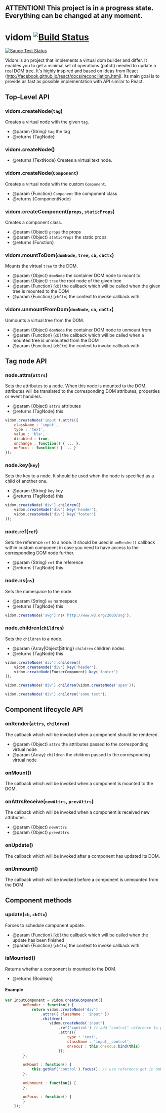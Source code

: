 ## ATTENTION! This project is in a progress state. Everything can be changed at any moment.

# vidom [![Build Status](https://secure.travis-ci.org/dfilatov/vidom.png)](http://travis-ci.org/dfilatov/vidom)
[![Sauce Test Status](https://saucelabs.com/browser-matrix/dfilatov81.svg)](https://saucelabs.com/u/dfilatov81)

Vidom is an project that implements a virtual dom builder and differ. It enables you to get a minimal set of operations (patch) needed to update a real DOM tree. It's highly inspired and based on ideas from React (http://facebook.github.io/react/docs/reconciliation.html). Its main goal is to provide as fast as possible implementation with API similar to React.

## Top-Level API

### vidom.createNode(`tag`)
Creates a virtual node with the given `tag`.
* @param {String} `tag` the tag
* @returns {TagNode}

### vidom.createNode()
* @returns {TextNode}
Creates a virtual text node.

### vidom.createNode(`Component`)
Creates a virtual node with the custom `Component`.
* @param {Function} `Component` the component class 
* @returns {ComponentNode}

### vidom.createComponent(`props`, `staticProps`)
Creates a component class.
* @param {Object} `props` the props
* @param {Object} `staticProps` the static props
* @returns {Function}

### vidom.mountToDom(`domNode`, `tree`, `cb`, `cbCtx`)
Mounts the virtual `tree` to the DOM.
 * @param {Object} `domNode` the container DOM node to mount to
 * @param {Object} `tree` the root node of the given tree
 * @param {Function} [`cb`] the callback which will be called when the given tree is mounted to the DOM
 * @param {Function} [`cbСtx`] the context to invoke callback with

### vidom.unmountFromDom(`domNode`, `cb`, `cbCtx`)
Unmounts a virtual tree from the DOM.
 * @param {Object} `domNode` the container DOM node to unmount from
 * @param {Function} [`cb`] the callback which will be called when a mounted tree is unmounted from the DOM
 * @param {Function} [`cbСtx`] the context to invoke callback with
 
## Tag node API

### node.attrs(`attrs`)
Sets the attributes to a node. When this node is mounted to the DOM, attributes will be translated to the corresponding DOM attributes, properties or event handlers.
* @param {Object} `attrs` attributes
* @returns {TagNode} this
```js
vidom.createNode('input').attrs({
    className : 'input',
    type : 'text',
    value : 'bla',
    disabled : true,
    onChange : function() { ... },
    onFocus : function() { ... }
});
```

### node.key(`key`)
Sets the key to a node. It should be used when the node is specified as a child of another one.
* @param {String} `key` key
* @returns {TagNode} this
```js
vidom.createNode('div').children([
    vidom.createNode('div').key('header'),
    vidom.createNode('div').key('footer')
]);
```
### node.ref(`ref`)
Sets the reference `ref` to a node. It should be used in `onRender()` callback within custom component in case you need to have access to the corresponding DOM node further.
* @param {String} `ref` the reference
* @returns {TagNode} this

### node.ns(`ns`)
Sets the namespace to the node.
* @param {String} `ns` namespace
* @returns {TagNode} this
```js
vidom.createNode('svg').ns('http://www.w3.org/2000/svg');
```

### node.children(`children`)
Sets the `children` to a node.
* @param {Array|Object|String} `children` children nodes
* @returns {TagNode} this
```js
vidom.createNode('div').children([
    vidom.createNode('div').key('header'),
    vidom.createNode(FooterComponent).key('footer')
]);

vidom.createNode('div').children(vidom.createNode('span'));

vidom.createNode('div').children('some text');
```

## Component lifecycle API

### onRender(`attrs`, `children`)
The callback which will be invoked when a component should be rendered.
* @param {Object} `attrs` the attributes passed to the corresponding virtual node
* @param {Array} `children` the children passed to the corresponding virtual node 

### onMount()
The callback which will be invoked when a component is mounted to the DOM.

### onAttrsReceive(`newAttrs`, `prevAttrs`)
The callback which will be invoked when a component is received new attributes.
* @param {Object} `newAttrs`
* @param {Object} `prevAttrs`

### onUpdate()
The callback which will be invoked after a component has updated its DOM.

### onUnmount()
The callback which will be invoked before a component is unmounted from the DOM.

## Component methods

### update(`cb`, `cbCtx`)
Forces to schedule component update.
* @param {Function} [`cb`] the callback which will be called when the update has been finished
* @param {Function} [`cbСtx`] the context to invoke callback with

### isMounted()
Returns whether a component is mounted to the DOM.
* @returns {Boolean} 

#### Example
```js
var InputComponent = vidom.createComponent({
        onRender : function() {
            return vidom.createNode('div')
                .attrs({ className : 'input' })
                .children(
                    vidom.createNode('input')
                        .ref('control') // add "control" reference to get corresponding DOM node further
                        .attrs({
                            type : 'text',.
                            className : 'input__control',
                            onFocus : this.onFocus.bind(this)
                        });
        },
        
        onMount : function() {
            this.getRef('control').focus(); // use reference got in onRender()
        },
        
        onUnmount : function() {
        },
        
        onFocus : function() {
        }
    });
```
